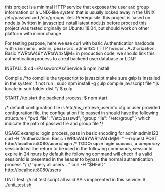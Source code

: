 
this project is a minimal HTTP service that exposes the user and group information on
a UNIX-like system that is usually locked away in the UNIX /etc/passwd and /etc/groups files.
Prerequisite:
    this project is based on node.js (written in javascript)
    install latest node.js before proceed
    this project was tested orginally on Ubuntu 18.04, but should work on other platform with minor change

For testing purpose, here we use curl with basic Authentication hardcode with username : admin, password: admin123
HTTP header :
Authorization: Basic YWRtaW46YWRtaW4xMjM=
in production code, we should link this authentication process to a real backend user database or LDAP

INSTALL
$ cd ~/PasswordAsAService
$ npm install

Compile
/*to complile the typescript to javascript
make sure gulp is installed in the system, if not run : sudo npm install -g gulp
compile javascript file *.js locate in sub-folder dist
*/
$ gulp

START
//to start the backend process:
$ npm start

/*
default configuration file is /etc/ms_retrieve_userinfo.cfg or user provided configuration file,
the configuration file passed in should have the following structure
{
"pwd_file": "/etc/passwd",
"group_file": "/etc/group"
}
which indicate the path of passwd file and group file
*/

USAGE example:
login process, pass in basic encoding for admin:admin123
curl -H "Authorization: Basic YWRtaW46YWRtaW4xMjM=" --request POST http://localhost:8080/users/login
/*
TODO: 
    upon login success, a temporary sessionId will be return to be used in the following commands, sessionId expire in 24 hours by default
    the following command will check if a valid sessionId is presented in the header to bypass the normal authentication process
*/
// "query all users ..."
curl -H "$HEAD" http://localhost:8080/users

UNIT test:
//unit test script all valid APIs implmented in this service:
$ ./unit_test.sh


